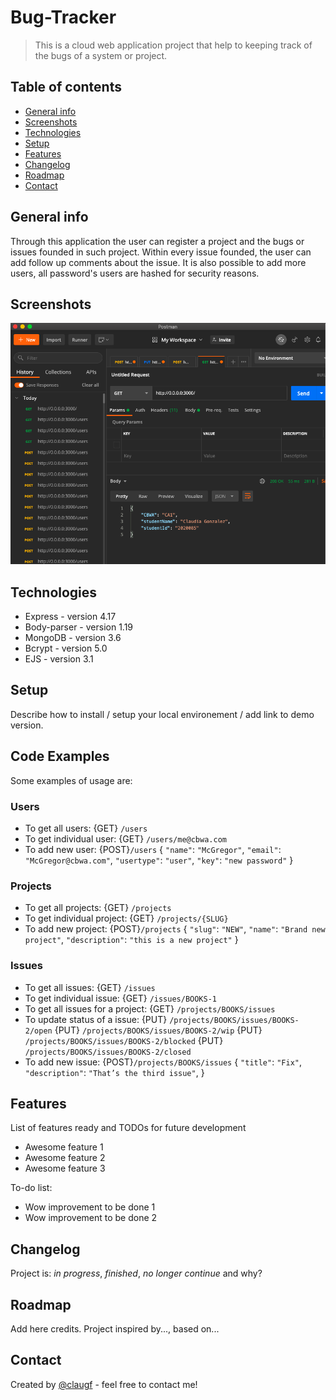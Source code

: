 # Bug-Tracker
> This is a cloud web application project that help to keeping track of the bugs of a system or project. 

## Table of contents
* [General info](#general-info)
* [Screenshots](#screenshots)
* [Technologies](#technologies)
* [Setup](#setup)
* [Features](#features)
* [Changelog](#changelog)
* [Roadmap](#roadmap)
* [Contact](#contact)

## General info
Through this application the user can register a project and the bugs or issues founded in such project. Within every issue founded, the user can add follow up comments about the issue. It is also possible to add more users, all password's users are hashed for security reasons. 

## Screenshots
![Example screenshot](./img/screenshot.png)

## Technologies
* Express - version 4.17
* Body-parser - version 1.19
* MongoDB - version 3.6
* Bcrypt - version 5.0
* EJS - version 3.1

## Setup
Describe how to install / setup your local environement / add link to demo version.

## Code Examples
Some examples of usage are:
### Users
* To get all users:
{GET} `/users`
* To get individual user:
{GET} `/users/me@cbwa.com`
* To add new user:
{POST}`/users`
{
`"name"`: `"McGregor"`,
`"email"`: `"McGregor@cbwa.com"`, 
`"usertype"`: `"user"`,
`"key"`: `"new password"`
}
### Projects
* To get all projects:
{GET} `/projects`
* To get individual project:
{GET} `/projects/{SLUG}`
* To add new project:
{POST}`/projects`
{
`"slug"`: `"NEW"`,
`"name"`: `"Brand new project"`,
`"description"`: `"this is a new project"` 
}
### Issues
* To get all issues:
{GET} `/issues`
* To get individual issue:
{GET} `/issues/BOOKS-1`
* To get all issues for a project:
{GET} `/projects/BOOKS/issues`
* To update status of a issue:
{PUT} `/projects/BOOKS/issues/BOOKS-2/open`
{PUT} `/projects/BOOKS/issues/BOOKS-2/wip` 
{PUT} `/projects/BOOKS/issues/BOOKS-2/blocked` 
{PUT} `/projects/BOOKS/issues/BOOKS-2/closed`
* To add new issue:
{POST}`/projects/BOOKS/issues`
{
`"title"`: `"Fix"`,
`"description"`: `"That’s the third issue"`, 
}

## Features
List of features ready and TODOs for future development
* Awesome feature 1
* Awesome feature 2
* Awesome feature 3

To-do list:
* Wow improvement to be done 1
* Wow improvement to be done 2

## Changelog
Project is: _in progress_, _finished_, _no longer continue_ and why?

## Roadmap
Add here credits. Project inspired by..., based on...

## Contact
Created by [@claugf](claudiagf_7@hotmail.com) - feel free to contact me!
